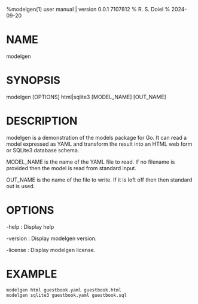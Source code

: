 %modelgen(1) user manual | version 0.0.1 7107812
% R. S. Doiel
% 2024-09-20

# NAME

modelgen 

# SYNOPSIS

modelgen [OPTIONS] html|sqlite3 [MODEL_NAME] [OUT_NAME]

# DESCRIPTION

modelgen is a demonstration of the models package for Go.  It can read
a model expressed as YAML and transform the result into an HTML web form
or SQLite3 database schema.

MODEL_NAME is the name of the YAML file to read. If no filename is provided
then the model is read from standard input.

OUT_NAME is the name of the file to write. If it is loft off then
then standard out is used.

# OPTIONS

-help
: Display help

-version
: Display modelgen version.

-license
: Display modelgen license.

# EXAMPLE

~~~
modelgen html guestbook.yaml guestbook.html
modelgen sqlite3 guestbook.yaml guestbook.sql
~~~


